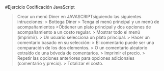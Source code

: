 #Ejercicio Codificación JavaScript
>Crear un menú Diner en JAVASCRIPTsiguiendo las siguientes intrucciones:
    > Bottega Diner
    > Tenga el menú principal y un menú de acompañamientos
    >Obtiener un plato principal y dos opciones de acompañamiento a un costo regular.
    > Mostrar todo el menú (imprimir).
    > Un usuario selecciona un plato principal.
    > Hacer un comentario basado en su selección:
        > El comentario puede ser una comparación de los dos elementos.
        > O un comentario aleatorio extraído de una bóveda de comentarios.
    > Imprimir el precio.
    > Repetir las opciones anteriores para opciones adicionales (comentario y precio).
    > Totalizar el costo.